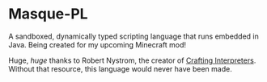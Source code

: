 # Masque-PL
A sandboxed, dynamically typed scripting language that runs embedded in Java. Being created for my upcoming Minecraft mod!

Huge, *huge* thanks to Robert Nystrom, the creator of [Crafting Interpreters](https://craftinginterpreters.com/). Without that resource, this language would never have been made.
